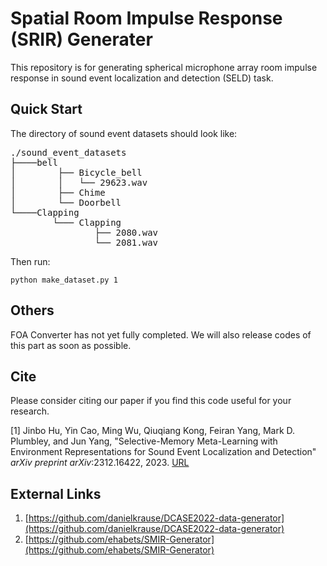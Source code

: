 # Spatial Room Impulse Response (SRIR) Generater

This repository is for generating spherical microphone array room impulse response in sound event localization and detection (SELD) task.

## Quick Start

The directory of sound event datasets should look like:

<pre>
./sound_event_datasets
├────bell
│        ├── Bicycle_bell
│        │   └── 29623.wav
│        ├── Chime
│        └── Doorbell
└────Clapping
        └─── Clapping
                ├── 2080.wav
                └── 2081.wav
</pre>

Then run:

```shell
python make_dataset.py 1
```

## Others

FOA Converter has not yet fully completed. We will also release codes of this part as soon as possible.

## Cite

Please consider citing our paper if you find this code useful for your research.

[1] Jinbo Hu, Yin Cao, Ming Wu, Qiuqiang Kong, Feiran Yang, Mark D. Plumbley, and Jun Yang, "Selective-Memory Meta-Learning with Environment Representations for Sound Event Localization and Detection" *arXiv* *preprint* *arXiv*:2312.16422, 2023. [URL](https://arxiv.org/abs/2312.16422)

## External Links

1. [https://github.com/danielkrause/DCASE2022-data-generator](https://github.com/danielkrause/DCASE2022-data-generator)
2. [https://github.com/ehabets/SMIR-Generator](https://github.com/ehabets/SMIR-Generator)
